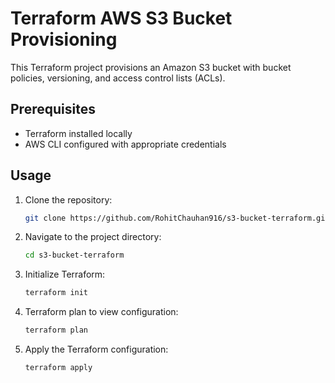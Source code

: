 # Terraform AWS S3 Bucket Provisioning

This Terraform project provisions an Amazon S3 bucket with bucket policies, versioning, and access control lists (ACLs).

## Prerequisites

- Terraform installed locally
- AWS CLI configured with appropriate credentials

## Usage

1. Clone the repository:

   ```bash
   git clone https://github.com/RohitChauhan916/s3-bucket-terraform.git
   ````
   
2. Navigate to the project directory:
   
   ````bash
   cd s3-bucket-terraform
   ````
   
3. Initialize Terraform:

   ````bash
   terraform init
   ````
   
4. Terraform plan to view configuration:

   ````bash
   terraform plan
   ````
   
5. Apply the Terraform configuration:

   ````bash
   terraform apply
   ````
